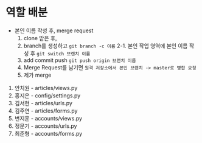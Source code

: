 # 역할 배분

- 본인 이름 작성 후, merge request
  1. clone 받은 후,
  2. branch를 생성하고
    `git branch -c 이름`
  2-1. 본인 작업 영역에 본인 이름 작성 후
    `git switch 브랜치 이름`
  3. add commit push
    `git push origin 브랜치 이름`
  4. Merge Request를 남기면
    `원격 저장소에서 본인 브랜치 -> master로 병합 요청`
  5. 제가 merge

1. 안치원 - articles/views.py
2. 홍지은 - config/settings.py
3. 김서현 - articles/urls.py
4. 김주연 - articles/forms.py
5. 변지훈 - accounts/views.py
6. 정문기 - accounts/urls.py
7. 최준형 - accounts/forms.py